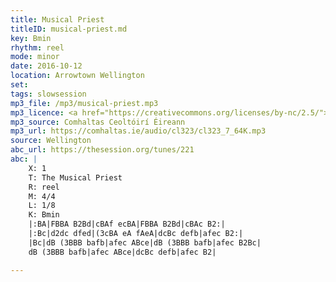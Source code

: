 ```yaml
---
title: Musical Priest
titleID: musical-priest.md
key: Bmin
rhythm: reel
mode: minor
date: 2016-10-12
location: Arrowtown Wellington
set:
tags: slowsession 
mp3_file: /mp3/musical-priest.mp3
mp3_licence: <a href="https://creativecommons.org/licenses/by-nc/2.5/">CC-BY-NC-2.5</a>
mp3_source: Comhaltas Ceoltóirí Éireann
mp3_url: https://comhaltas.ie/audio/cl323/cl323_7_64K.mp3
source: Wellington
abc_url: https://thesession.org/tunes/221
abc: |
    X: 1
    T: The Musical Priest
    R: reel
    M: 4/4
    L: 1/8
    K: Bmin
    |:BA|FBBA B2Bd|cBAf ecBA|FBBA B2Bd|cBAc B2:|
    |:Bc|d2dc dfed|(3cBA eA fAeA|dcBc defb|afec B2:|
    |Bc|dB (3BBB bafb|afec ABce|dB (3BBB bafb|afec B2Bc|
    dB (3BBB bafb|afec ABce|dcBc defb|afec B2|

---
```

